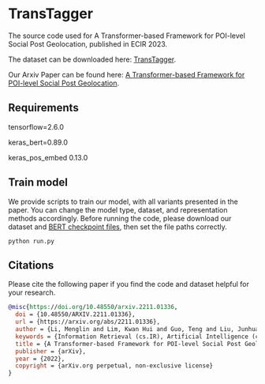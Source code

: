 # TransTagger
The source code used for A Transformer-based Framework for POI-level Social Post Geolocation, published in ECIR 2023.

The dataset can be downloaded here: [TransTagger](https://sutdapac-my.sharepoint.com/:f:/g/personal/menglin_li_mymail_sutd_edu_sg/ElNN6uGzFDVFuJHHcBwR5VkBdLu4gSOnN_aGPq78_q5Fhw?e=nhGY5W).

Our Arxiv Paper can be found here: [A Transformer-based Framework for POI-level Social Post Geolocation](https://arxiv.org/abs/2211.01336).
## Requirements
tensorflow=2.6.0

keras_bert=0.89.0

keras_pos_embed 0.13.0
## Train model
We provide scripts to train our model, with all variants presented in the paper. You can change the model type, dataset, and representation methods accordingly. 
Before running the code, please download our dataset and [BERT checkpoint files](https://github.com/google-research/bert), then set the file paths correctly.
```shell
python run.py
```

## Citations
Please cite the following paper if you find the code and dataset helpful for your research.
```bib
@misc{https://doi.org/10.48550/arxiv.2211.01336,
  doi = {10.48550/ARXIV.2211.01336},
  url = {https://arxiv.org/abs/2211.01336},
  author = {Li, Menglin and Lim, Kwan Hui and Guo, Teng and Liu, Junhua},
  keywords = {Information Retrieval (cs.IR), Artificial Intelligence (cs.AI), FOS: Computer and information sciences, FOS: Computer and information sciences},
  title = {A Transformer-based Framework for POI-level Social Post Geolocation},
  publisher = {arXiv},
  year = {2022},
  copyright = {arXiv.org perpetual, non-exclusive license}
}
```
